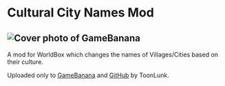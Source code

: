 # Cultural City Names Mod 
![Cover photo of GameBanana](https://gamebanana.com/mods/embeddables/449696?type=large)
---
A mod for WorldBox which changes the names of Villages/Cities based on their culture.

Uploaded only to [GameBanana](https://gamebanana.com/mods/449696) and [GitHub](https://github.com/ToonLunk/Cultural-City-Names/edit/main/readme.md) by ToonLunk.
